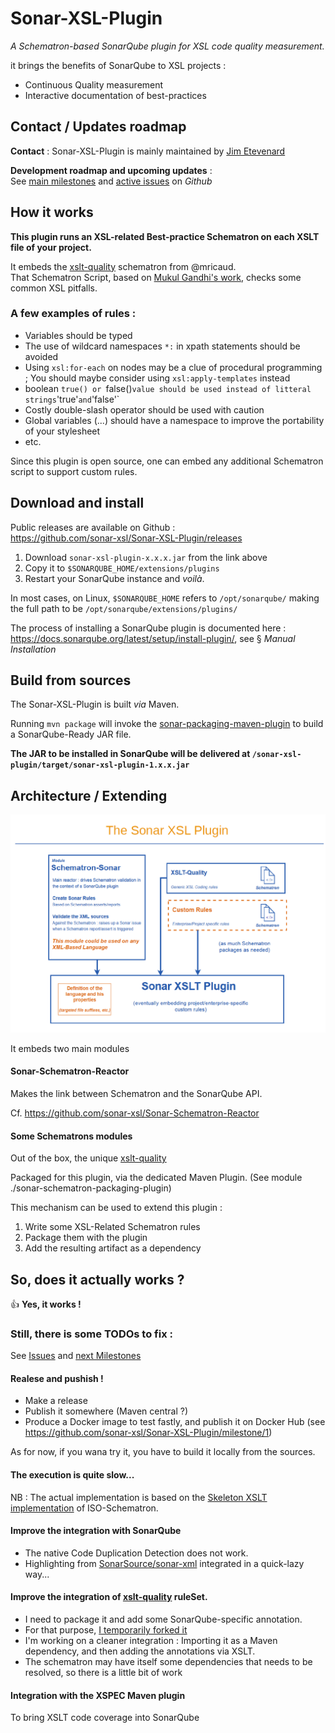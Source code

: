 # Sonar-XSL-Plugin

*A Schematron-based SonarQube plugin for XSL code quality measurement.*


it brings the benefits of SonarQube to XSL projects :
* Continuous Quality measurement
* Interactive documentation of best-practices

## Contact / Updates roadmap

**Contact** : Sonar-XSL-Plugin is mainly maintained by [Jim Etevenard](https://github.com/jimetevenard)

**Development roadmap and upcoming updates** :  
See [main milestones](https://github.com/sonar-xsl/Sonar-XSL-Plugin/milestones) and [active issues](https://github.com/sonar-xsl/Sonar-XSL-Plugin/issues) on *Github*

## How it works

**This plugin runs an XSL-related Best-practice Schematron on each XSLT file of your project.**

It embeds the [xslt-quality](https://github.com/mricaud/xslt-quality) schematron from @mricaud.  
That Schematron Script, based on [Mukul Gandhi's work](http://gandhimukul.tripod.com/xslt/xslquality.html), checks some common XSL pitfalls.

### A few examples of rules :

* Variables should be typed
* The use of wildcard namespaces `*:` in xpath statements should be avoided
* Using `xsl:for-each` on nodes may be a clue of procedural programming ;
You should maybe consider using `xsl:apply-templates` instead
* boolean `true() or `false()` value should be used instead of litteral strings `'true'` and `'false'`
* Costly double-slash operator should be used with caution
* Global variables (...) should have a namespace to improve the portability of your stylesheet
* etc.

Since this plugin is open source, one can embed any additional Schematron script to support custom rules.

## Download and install

Public releases are available on Github :  
<https://github.com/sonar-xsl/Sonar-XSL-Plugin/releases>

1. Download `sonar-xsl-plugin-x.x.x.jar` from the link above
2. Copy it to `$SONARQUBE_HOME/extensions/plugins`
3. Restart your SonarQube instance and *voilà*.

In most cases, on Linux, `$SONARQUBE_HOME` refers to `/opt/sonarqube/` making the full path to be `/opt/sonarqube/extensions/plugins/`

The process of installing a SonarQube plugin is documented here :  
<https://docs.sonarqube.org/latest/setup/install-plugin/>, see § *Manual Installation*

## Build from sources

The Sonar-XSL-Plugin is built *via* Maven.

Running `mvn package` will invoke  the [sonar-packaging-maven-plugin](https://github.com/SonarSource/sonar-packaging-maven-plugin) to build a SonarQube-Ready JAR file.

**The JAR to be installed in SonarQube will be delivered at `/sonar-xsl-plugin/target/sonar-xsl-plugin-1.x.x.jar`**

## Architecture / Extending

![Sonar XSL plugin architecture](docs/architecture.png)

It embeds two main modules

#### Sonar-Schematron-Reactor

Makes the link between Schematron and the SonarQube API.

Cf. <https://github.com/sonar-xsl/Sonar-Schematron-Reactor>

#### Some Schematrons modules

Out of the box, the unique [xslt-quality](https://github.com/mricaud/xslt-quality)

Packaged for this plugin, via the dedicated Maven Plugin. (See module ./sonar-schematron-packaging-plugin)

This mechanism can be used to extend this plugin :

1. Write some XSL-Related Schematron rules
2. Package them with the plugin
3. Add the resulting artifact as a dependency

## So, does it actually works ?

:+1: **Yes, it works !**

### Still,  there is some TODOs to fix :

See [Issues](https://github.com/sonar-xsl/Sonar-XSL-Plugin/issues) and [next Milestones](https://github.com/sonar-xsl/Sonar-XSL-Plugin/milestones)

#### Realese and pushish !

* Make a release
* Publish it somewhere (Maven central ?)
* Produce a Docker image to test fastly, and publish it on Docker Hub (see https://github.com/sonar-xsl/Sonar-XSL-Plugin/milestone/1)

As for now, if you wana try it, you have to build it locally from the sources.

#### The execution is quite slow...

NB : The actual implementation is based on the [Skeleton XSLT implementation](https://github.com/Schematron/schematron) of ISO-Schematron.

#### Improve the integration with SonarQube

* The native Code Duplication Detection does not work.
* Highlighting from [SonarSource/sonar-xml](https://github.com/SonarSource/sonar-xml) integrated in a quick-lazy way...

#### Improve the integration of [xslt-quality](https://github.com/mricaud/xslt-quality) ruleSet.

* I need to package it and add some SonarQube-specific annotation.
* For that purpose, [I temporarily forked it](https://github.com/jimetevenard/xslt-quality)
* I'm working on a cleaner integration : Importing it as a Maven dependency, and then adding the annotations via XSLT.
* The schematron may have itself some dependencies that needs to be resolved, so there is a little bit of work

#### Integration with the XSPEC Maven plugin

To bring XSLT code coverage into SonarQube

